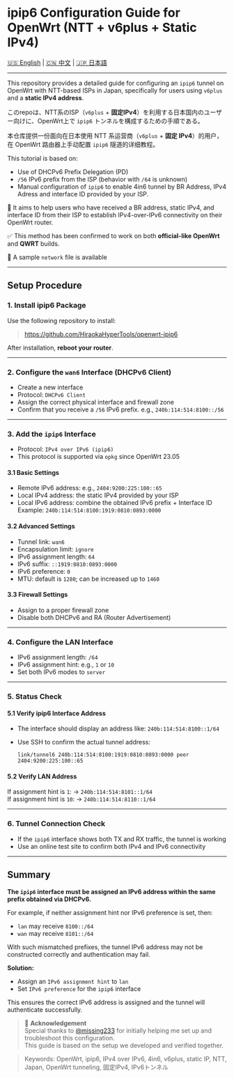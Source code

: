 # ipip6 Configuration Guide for OpenWrt (NTT + v6plus + Static IPv4)

[🇺🇸 English](./README.md) | [🇨🇳 中文](./zh_CN.md) | [🇯🇵 日本語](./ja_JP.md)

---

This repository provides a detailed guide for configuring an `ipip6` tunnel on OpenWrt with NTT-based ISPs in Japan, specifically for users using `v6plus` and a **static IPv4 address**.

このrepoは、NTT系のISP（`v6plus` + **固定IPv4**）を利用する日本国内のユーザー向けに、OpenWrt上で `ipip6` トンネルを構成するための手順である。

本仓库提供一份面向在日本使用 NTT 系运营商（`v6plus` + **固定 IPv4**）的用户，在 OpenWrt 路由器上手动配置 `ipip6` 隧道的详细教程。

This tutorial is based on:

- Use of DHCPv6 Prefix Delegation (PD)
- `/56` IPv6 prefix from the ISP (behavior with `/64` is unknown)
- Manual configuration of `ipip6` to enable 4in6 tunnel by BR Address, IPv4 Adress and interface ID provided by your ISP.

📌 It aims to help users who have received a BR address, static IPv4, and interface ID from their ISP to establish IPv4-over-IPv6 connectivity on their OpenWrt router.

✅ This method has been confirmed to work on both **official-like OpenWrt** and **QWRT** builds.

📌 A sample `network` file is available

---
## Setup Procedure

### 1. Install ipip6 Package

Use the following repository to install:

> https://github.com/HiraokaHyperTools/openwrt-ipip6

After installation, **reboot your router**.

---

### 2. Configure the `wan6` Interface (DHCPv6 Client)

- Create a new interface  
- Protocol: `DHCPv6 Client`  
- Assign the correct physical interface and firewall zone  
- Confirm that you receive a `/56` IPv6 prefix. e.g., `240b:114:514:8100::/56`

---

### 3. Add the `ipip6` Interface

- Protocol: `IPv4 over IPv6 (ipip6)`  
- This protocol is supported via `opkg` since OpenWrt 23.05

#### 3.1 Basic Settings

- Remote IPv6 address: e.g., `2404:9200:225:100::65`  
- Local IPv4 address: the static IPv4 provided by your ISP  
- Local IPv6 address: combine the obtained IPv6 prefix + Interface ID  
  Example: `240b:114:514:8100:1919:0810:0893:0000`

#### 3.2 Advanced Settings

- Tunnel link: `wan6`  
- Encapsulation limit: `ignore`  
- IPv6 assignment length: `64`  
- IPv6 suffix: `::1919:0810:0893:0000`  
- IPv6 preference: `0`  
- MTU: default is `1280`; can be increased up to `1460`

#### 3.3 Firewall Settings

- Assign to a proper firewall zone  
- Disable both DHCPv6 and RA (Router Advertisement)

---

### 4. Configure the LAN Interface

- IPv6 assignment length: `/64`  
- IPv6 assignment hint: e.g., `1` or `10`  
- Set both IPv6 modes to `server`

---

### 5. Status Check

#### 5.1 Verify ipip6 Interface Address

- The interface should display an address like: `240b:114:514:8100::1/64`  
- Use SSH to confirm the actual tunnel address:

  ```
  link/tunnel6 240b:114:514:8100:1919:0810:0893:0000 peer 2404:9200:225:100::65
  ```

#### 5.2 Verify LAN Address

If assignment hint is `1`: → `240b:114:514:8101::1/64`  
If assignment hint is `10`: → `240b:114:514:8110::1/64`

---

### 6. Tunnel Connection Check

- If the `ipip6` interface shows both TX and RX traffic, the tunnel is working  
- Use an online test site to confirm both IPv4 and IPv6 connectivity

---

## Summary

**The `ipip6` interface must be assigned an IPv6 address within the same prefix obtained via DHCPv6.**

For example, if neither assignment hint nor IPv6 preference is set, then:

- `lan` may receive `8100::/64`  
- `wan` may receive `8101::/64`

With such mismatched prefixes, the tunnel IPv6 address may not be constructed correctly and authentication may fail.

**Solution:**

- Assign an `IPv6 assignment hint` to `lan`  
- Set `IPv6 preference` for the `ipip6` interface

This ensures the correct IPv6 address is assigned and the tunnel will authenticate successfully.

> 🙏 **Acknowledgement**  
> Special thanks to [@missing233](https://github.com/missing233) for initially helping me set up and troubleshoot this configuration.  
> This guide is based on the setup we developed and verified together.

> Keywords: OpenWrt, ipip6, IPv4 over IPv6, 4in6, v6plus, static IP, NTT, Japan, OpenWrt tunneling, 固定IPv4, IPv6トンネル